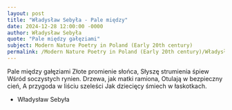 ```yaml
---
layout: post
title: "Władysław Sebyła - Pale między"
date: 2024-12-28 12:00:00 -0000
author: Władysław Sebyła
quote: "Pale między gałęziami"
subject: Modern Nature Poetry in Poland (Early 20th century)
permalink: /Modern Nature Poetry in Poland (Early 20th century)/Władysław Sebyła/Władysław Sebyła - Pale między
---
```


Pale między gałęziami
Złote promienie słońca,
Słyszę strumienia śpiew
Wśród soczystych rynien.
Drzewa, jak matki ramiona,
Otulają w bezpieczny cień,
A przygoda w liściu szeleści
Jak dziecięcy śmiech w łaskotkach.

- Władysław Sebyła
